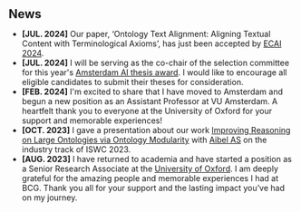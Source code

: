 <h1 id="news"></h1>

<h2 style="margin: 30px 0px 10px;">News</h2>

<ul>
<li><strong>[JUL. 2024]</strong> Our paper, ‘Ontology Text Alignment: Aligning Textual Content with Terminological Axioms’, has just been accepted by <span style="color:#e74d3c"><a href="https://www.ecai2024.eu/">ECAI 2024</a></span>.</li>

<li><strong>[JUL. 2024]</strong>  I will be serving as the co-chair of the selection committee for this year's <span style="color:#e74d3c"><a href="https://amsterdamdatascience.nl/news/call-for-nominations-is-open-amsterdam-ai-thesis-awards/">Amsterdam AI thesis award</a></span>. I would like to encourage all eligible candidates to submit their theses for consideration.</li>

<li><strong>[FEB. 2024]</strong> I'm excited to share that I have moved to Amsterdam and begun a new position as an Assistant Professor at VU Amsterdam. A heartfelt thank you to everyone at the University of Oxford for your support and memorable experiences!</li>
<li><strong>[OCT. 2023]</strong> I gave a presentation about our work  <span style="color:#e74d3c"><a href="https://ceur-ws.org/Vol-3632/ISWC2023_paper_499.pdf">Improving Reasoning on Large Ontologies via Ontology Modularity</a></span>  with <span style="color:#e74d3c"><a href="https://aibel.com/">Aibel AS</a></span>  on the industry track of ISWC 2023. </li>
<li><strong>[AUG. 2023]</strong> I have returned to academia and have started a position as a Senior Research Associate at the <span style="color:#e74d3c"><a href="https://www.cs.ox.ac.uk/people/jieying.chen/">University of Oxford</a></span>. I am deeply grateful for the amazing people and memorable experiences I had at BCG. Thank you all for your support and the lasting impact you’ve had on my journey. </li>


<!-- <li><strong>[NOV. 2023]</strong> AHEMS: <span style="color:#e74d3c"><a href="https://hitchhiker.azurewebsites.net/?/AHEMS/">Anomalous Hall Effect Measurement System</a></span> has been released.</li>
<li><strong>[NOV. 2023]</strong> <span style="color:#e74d3c"><a href="https://hitchhiker.azurewebsites.net/?/I-V/">I-V Measurement System</a></span> has been released.</li>
<li><strong>[OCT. 2023]</strong> The Tech Blog <span style="color:#e74d3c"><a href="https://songchen.science/blog/">"The Hitchhiker's Guide to Galaxy"</a></span> has now integrated an <span style="color:#e74d3c"><a href="https://hitchhiker.azurewebsites.net">onedrive file list program</a></span> implemented by calling API.</li>
<li><strong>[OCT. 2023]</strong> The Tech Blog <span style="color:#e74d3c"><a href="https://songchen.science/blog/">"The Hitchhiker's Guide to Galaxy"</a></span> has now a <span style="color:#e74d3c"><a href="https://songchen.science/blog/zh-CN">chinese version</a></span>. The content inside can be separately edited. Later maybe a german version.</li>
<li><strong>[OCT. 2023]</strong> A Tech Blog <span style="color:#e74d3c"><a href="https://songchen.science/blog/">"The Hitchhiker's Guide to Galaxy"</a></span> was integrated to this personal homepage, the webblog is based on <span style="color:#e74d3c"><a href="https://hexo.io/">Hexo</a></span>: a webblog framework</li>
<li> <a href="javascript:toggle_vis('newsmore')">Show more</a> </li>
<div id="newsmore" style="display:none">
<li><strong>[SEP. 2023]</strong> The BeMAGIC Final Event will be held between 14-15 December 2023 at <span style="color:#e74d3c"><a href="https://www.uab.cat/web/universitat-autonoma-de-barcelona-1345467954774.html">UAB</a></span>, Barcelona, Spain.</li>	
</div> -->
</ul>

